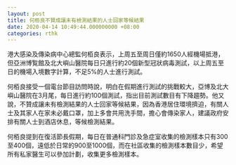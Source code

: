 ```yaml
---
layout: post
title: 何栢良不贊成讓未有檢測結果的人士回家等候結果
date: 2020-04-14 10:49:44.000000000 +08:00
categories: rthk
---
```


港大感染及傳染病中心總監何栢良表示，上周五至周日僅約1650人經機場抵港，但亞洲博覧館及北大嶼山醫院每日只進行約20個新型冠狀病毒測試，以上周五至日的機場入境數字計算，不足5%的人士進行測試。

何栢良接受一個電台節目訪問時說，明白在假期進行測試的挑戰較大，亞博及北大嶼山醫院在3月尾，每日進行約100個測試，指出目前測試數目有下降趨勢。他又說，不贊成讓未有檢測結果的人士回家等候結果，因為香港居住環境擠迫，有關人士及其家人在家未必戴口罩，加上多會共用洗手間，擔心會傳染家人，建議政府安排有關人士到酒店休息，等候檢測結果。

何栢良提到在復活節長假期，每日在普通科門診及急症室收集的檢測樣本只有300至400個，遠低於日常的900至1000個，而在社區收集的檢測樣本數目少，希望所有私家醫生可以參加計劃，收集更多檢測樣本。
